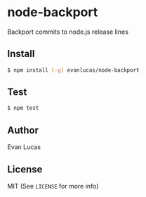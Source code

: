 # node-backport

Backport commits to node.js release lines

## Install

```bash
$ npm install [-g] evanlucas/node-backport
```

## Test

```bash
$ npm test
```

## Author

Evan Lucas

## License

MIT (See `LICENSE` for more info)
